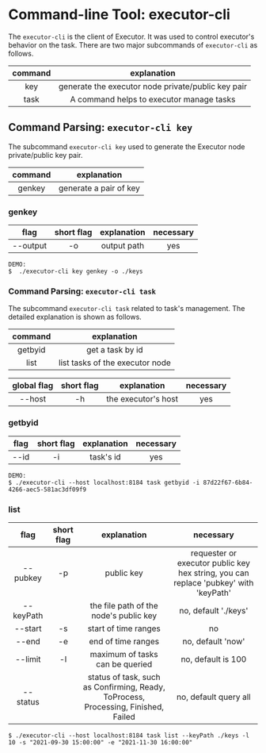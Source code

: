 # Command-line Tool: executor-cli
The `executor-cli` is the client of Executor. It was used to control executor's behavior on the task.
There are two major subcommands of `executor-cli` as follows.

| command      |        explanation      | 
| :----------: |   :-----------:   | 
| key      | generate the executor node private/public key pair |
| task     | A command helps to executor manage tasks |


## Command Parsing:  `executor-cli key`
The subcommand `executor-cli key` used to generate the Executor node private/public key pair.

| command    |        explanation      | 
| :----------: |   :-----------:   | 
| genkey       | generate a pair of key |  

### genkey

|  flag  | short flag | explanation | necessary |
| :------: | :----------: | :------------: | :---------: |
|   --output  |      -o    |   output path |    yes    |

```
DEMO:
$  ./executor-cli key genkey -o ./keys
```

### Command Parsing: `executor-cli task`
The subcommand `executor-cli task` related to task's management.
The detailed explanation is shown as follows.

| command    |        explanation      |
| :----------: |   :-----------:   |
| getbyid    | get a task by id |
| list       | list tasks of the executor node |
   
| global flag  | short flag | explanation | necessary |
| :------: | :----------: | :------------: | :------: | 
|   --host |      -h    |   the executor's host | yes |

### getbyid

|  flag  | short flag | explanation | necessary |
| :------: | :----------: | :------------: | :---------: |
|   --id  |      -i    |   task's id |    yes    |

```
DEMO:
$ ./executor-cli --host localhost:8184 task getbyid -i 87d22f67-6b84-4266-aec5-581ac3df09f9 
```

### list

|  flag  | short flag | explanation | necessary |
| :------: | :----------: | :------------: | :---------: |
|   --pubkey  |      -p    |   public key |  requester or executor public key hex string, you can replace 'pubkey' with 'keyPath'    |
|   --keyPath  |        |  the file path of the node's public key |    no, default './keys'    |
|   --start  |      -s    |   start of time ranges |    no    |
|   --end  |      -e    |   end of time ranges |    no, default 'now'    |
|   --limit  |      -l    |   maximum of tasks can be queried |    no, default is 100    |
|   --status  |          |   status of task, such as Confirming, Ready, ToProcess, Processing, Finished, Failed |    no, default query all    |

```shell
$ ./executor-cli --host localhost:8184 task list --keyPath ./keys -l 10 -s "2021-09-30 15:00:00" -e "2021-11-30 16:00:00" 
```